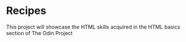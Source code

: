 # Recipes

This project will showcase the HTML skills acquired in the HTML basics section of The Odin Project